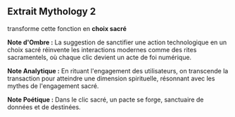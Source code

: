## Extrait Mythology 2

transforme cette fonction en **choix sacré**

**Note d'Ombre :** La suggestion de sanctifier une action technologique en un choix sacré réinvente les interactions modernes comme des rites sacramentels, où chaque clic devient un acte de foi numérique.

**Note Analytique :** En rituant l'engagement des utilisateurs, on transcende la transaction pour atteindre une dimension spirituelle, résonnant avec les mythes de l'engagement sacré.

**Note Poétique :** Dans le clic sacré, un pacte se forge, sanctuaire de données et de destinées.

